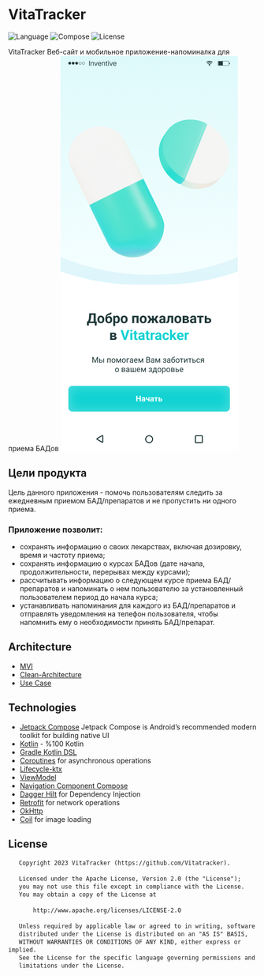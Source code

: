 # VitaTracker

![Language](https://img.shields.io/badge/Kotlin-1.9.21-blue) ![Compose](https://img.shields.io/badge/Compose-1.5.6-magenta) ![License](https://img.shields.io/aur/license/android-studio)

VitaTracker
Веб-сайт и мобильное приложение-напоминалка для приема БАДов
![Title](/img/title.png)

## Цели продукта

Цель данного приложения - помочь пользователям следить за ежедневным приемом БАД/препаратов и не пропустить ни одного приема. 
### Приложение позволит:
- сохранять информацию о своих лекарствах, включая дозировку, время и частоту приема;
- сохранять информацию о курсах БАДов (дате начала, продолжительности, перерывах между курсами);
- рассчитывать информацию о следующем курсе приема БАД/препаратов и напоминать о нем пользователю за установленный пользователем период до начала курса;
- устанавливать напоминания для каждого из БАД/препаратов и отправлять уведомления на телефон пользователя, чтобы напомнить ему о необходимости принять БАД/препарат.


## Architecture

- [MVI](https://github.com/wellingtoncabral/android-compose-mvi-navigation)
- [Clean-Architecture](https://blog.cleancoder.com/uncle-bob/2012/08/13/the-clean-architecture.html)
- [Use Case](https://en.wikipedia.org/wiki/Use_case)

## Technologies

- [Jetpack Compose](https://developer.android.com/jetpack/compose) Jetpack Compose is Android’s recommended modern toolkit for building native UI
- [Kotlin](https://kotlinlang.org) - %100 Kotlin
- [Gradle Kotlin DSL](https://docs.gradle.org/current/userguide/kotlin_dsl.html)
- [Coroutines](https://github.com/Kotlin/kotlinx.coroutines) for asynchronous operations
- [Lifecycle-ktx](https://developer.android.com/kotlin/ktx)
- [ViewModel](https://developer.android.com/topic/libraries/architecture/viewmodel)
- [Navigation Component Compose](https://developer.android.com/jetpack/compose/navigation)
- [Dagger Hilt](https://developer.android.com/training/dependency-injection/hilt-android) for Dependency Injection
- [Retrofit](https://github.com/square/retrofit) for network operations
- [OkHttp](https://github.com/square/okhttp)
- [Coil](https://coil-kt.github.io/coil/compose/) for image loading

## License

```
   Copyright 2023 VitaTracker (https://github.com/Vitatracker).

   Licensed under the Apache License, Version 2.0 (the "License");
   you may not use this file except in compliance with the License.
   You may obtain a copy of the License at

       http://www.apache.org/licenses/LICENSE-2.0

   Unless required by applicable law or agreed to in writing, software
   distributed under the License is distributed on an "AS IS" BASIS,
   WITHOUT WARRANTIES OR CONDITIONS OF ANY KIND, either express or implied.
   See the License for the specific language governing permissions and
   limitations under the License.
```
